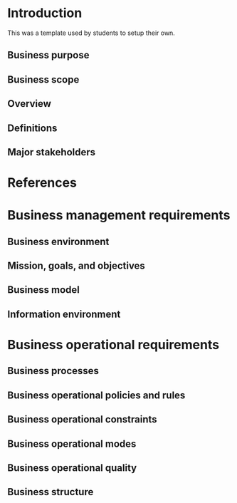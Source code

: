 # Introduction
This was a template used by students to setup their own.
## Business purpose
## Business scope
## Overview
## Definitions
## Major stakeholders 
# References
# Business management requirements
## Business environment
## Mission, goals, and objectives
## Business model
## Information environment
# Business operational requirements
## Business processes
## Business operational policies and rules
## Business operational constraints
## Business operational modes
## Business operational quality
## Business structure
